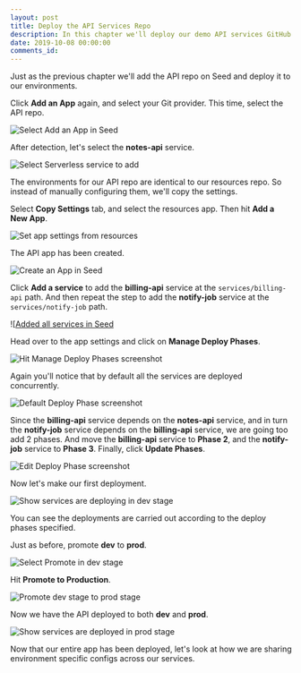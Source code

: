 ```yaml
---
layout: post
title: Deploy the API Services Repo
description: In this chapter we'll deploy our demo API services GitHub repo of our Serverless app to multiple AWS environments. We'll be using Seed to manage our deployments and environments.
date: 2019-10-08 00:00:00
comments_id: 
---
```


Just as the previous chapter we'll add the API repo on Seed and deploy it to our environments.

Click **Add an App** again, and select your Git provider. This time, select the API repo.

![Select Add an App in Seed](/assets/best-practices/deploy-api-services-repo-to-seed/select-add-an-app-in-seed.png)

After detection, let's select the **notes-api** service.

![Select Serverless service to add](/assets/best-practices/deploy-api-services-repo-to-seed/select-serverless-service-to-add.png)

The environments for our API repo are identical to our resources repo. So instead of manually configuring them, we'll copy the settings.

Select **Copy Settings** tab, and select the resources app. Then hit **Add a New App**.

![Set app settings from resources](/assets/best-practices/deploy-api-services-repo-to-seed/set-app-settings-from-resources.png)

The API app has been created.

![Create an App in Seed](/assets/best-practices/deploy-api-services-repo-to-seed/create-an-app-in-seed.png)

Click **Add a service** to add the **billing-api** service at the `services/billing-api` path. And then repeat the step to add the **notify-job** service at the `services/notify-job` path.

![[Added all services in Seed](/assets/best-practices/deploy-api-services-repo-to-seed/[added-all-services-in-seed.png)

Head over to the app settings and click on **Manage Deploy Phases**.

![Hit Manage Deploy Phases screenshot](/assets/best-practices/deploy-api-services-repo-to-seed/hit-manage-deploy-phases-screenshot.png)

Again you'll notice that by default all the services are deployed concurrently.

![Default Deploy Phase screenshot](/assets/best-practices/deploy-api-services-repo-to-seed/default-deploy-phase-screenshot.png)

Since the **billing-api** service depends on the **notes-api** service, and in turn the **notify-job** service depends on the **billing-api** service, we are going too add 2 phases. And move the **billing-api** service to **Phase 2**, and the **notify-job** service to **Phase 3**. Finally, click **Update Phases**.

![Edit Deploy Phase screenshot](/assets/best-practices/deploy-api-services-repo-to-seed/edit-deploy-phase-screenshot.png)

Now let's make our first deployment.

![Show services are deploying in dev stage](/assets/best-practices/deploy-api-services-repo-to-seed/show-services-are-deploying-in-dev-stage.png)

You can see the deployments are carried out according to the deploy phases specified.

Just as before, promote **dev** to **prod**.

![Select Promote in dev stage](/assets/best-practices/deploy-api-services-repo-to-seed/select-promote-in-dev-stage.png)

Hit **Promote to Production**.

![Promote dev stage to prod stage](/assets/best-practices/deploy-api-services-repo-to-seed/promote-dev-stage-to-prod-stage.png)

Now we have the API deployed to both **dev** and **prod**.

![Show services are deployed in prod stage](/assets/best-practices/deploy-api-services-repo-to-seed/show-services-are-deployed-in-prod-stage.png)

Now that our entire app has been deployed, let's look at how we are sharing environment specific configs across our services.
